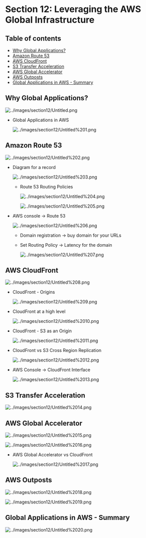 # Section 12: Leveraging the AWS Global Infrastructure

## Table of contents
  - [Why Global Applications?](#why-global-applications)
  - [Amazon Route 53](#amazon-route-53)
  - [AWS CloudFront](#aws-cloudfront)
  - [S3 Transfer Acceleration](#s3-transfer-acceleration)
  - [AWS Global Accelerator](#aws-global-accelerator)
  - [AWS Outposts](#aws-outposts)
  - [Global Applications in AWS - Summary](#global-applications-in-aws---summary)

## Why Global Applications?

![../images/section12/Untitled.png](../images/section12/Untitled.png)

- Global Applications in AWS

    ![../images/section12/Untitled%201.png](../images/section12/Untitled%201.png)

## Amazon Route 53

![../images/section12/Untitled%202.png](../images/section12/Untitled%202.png)

- Diagram for a record

    ![../images/section12/Untitled%203.png](../images/section12/Untitled%203.png)

    - Route 53 Routing Policies

        ![../images/section12/Untitled%204.png](../images/section12/Untitled%204.png)

        ![../images/section12/Untitled%205.png](../images/section12/Untitled%205.png)

- AWS console → Route 53

    ![../images/section12/Untitled%206.png](../images/section12/Untitled%206.png)

    - Domain registration → buy domain for your URLs
    - Set Routing Policy → Latency for the domain

        ![../images/section12/Untitled%207.png](../images/section12/Untitled%207.png)

## AWS CloudFront

![../images/section12/Untitled%208.png](../images/section12/Untitled%208.png)

- CloudFront - Origins

    ![../images/section12/Untitled%209.png](../images/section12/Untitled%209.png)

- CloudFront at a high level

    ![../images/section12/Untitled%2010.png](../images/section12/Untitled%2010.png)

- CloudFront - S3 as an Origin

    ![../images/section12/Untitled%2011.png](../images/section12/Untitled%2011.png)

- CloudFront vs S3 Cross Region Replication

    ![../images/section12/Untitled%2012.png](../images/section12/Untitled%2012.png)

- AWS Console → CloudFront Interface

    ![../images/section12/Untitled%2013.png](../images/section12/Untitled%2013.png)

## S3 Transfer Acceleration

![../images/section12/Untitled%2014.png](../images/section12/Untitled%2014.png)

## AWS Global Accelerator

![../images/section12/Untitled%2015.png](../images/section12/Untitled%2015.png)

![../images/section12/Untitled%2016.png](../images/section12/Untitled%2016.png)

- AWS Global Accelerator vs CloudFront

    ![../images/section12/Untitled%2017.png](../images/section12/Untitled%2017.png)

## AWS Outposts

![../images/section12/Untitled%2018.png](../images/section12/Untitled%2018.png)

![../images/section12/Untitled%2019.png](../images/section12/Untitled%2019.png)

## Global Applications in AWS - Summary

![../images/section12/Untitled%2020.png](../images/section12/Untitled%2020.png)